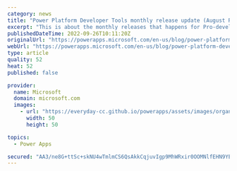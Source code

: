 ```yaml
---
category: news
title: "Power Platform Developer Tools monthly release update (August Refresh)"
excerpt: "This is about the monthly releases that happens for Pro-developer tooling "
publishedDateTime: 2022-09-26T10:11:20Z
originalUrl: "https://powerapps.microsoft.com/en-us/blog/power-platform-developer-tools-monthly-release-update-august-refresh/"
webUrl: "https://powerapps.microsoft.com/en-us/blog/power-platform-developer-tools-monthly-release-update-august-refresh/"
type: article
quality: 52
heat: 52
published: false

provider:
  name: Microsoft
  domain: microsoft.com
  images:
    - url: "https://everyday-cc.github.io/powerapps/assets/images/organizations/microsoft.com-50x50.jpg"
      width: 50
      height: 50

topics:
  - Power Apps

secured: "AA3/ne8G+ttSc+skNU4wTmlmCS6QsAkkCqjuvIgp9MhWRxir0OOMNlfEHN9YEMvaxfKtoyAkJySb2PEVwerdjoxb9ojiscY11PiYYeZtO2En9xCpr8V08uqv4atQsupqNb2JZVCYsLZ3J/mjF27JARQgt84feI/D/h/yhZz7RLWO+bWtm9DRwYIuwv9lQZJF/T1HNTe7/yIRbajJy2uCIHMnaOr1mYe1hLtbtUCqaEFdoMDeYIGPH+fv9zr2P2IzsglQ/T16xLy5DrGbrKqIPyruMP8C3hBHNsasP7Bb2LTBXp5aV7MWU9OZolJo49ULtwTJeRXoyZvUa+q8L3Z1HOuHtGpjIggz4GMpxoOxwNI=;hCECP05JTn2LSanVPYu+lA=="
---
```


